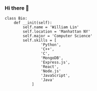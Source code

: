 ### Hi there 👋
```
class Bio:
    def __init(self):
        self.name = 'William Lin'
        self.location = 'Manhattan NY'
        self.major = 'Computer Science'
        self.skills = [
                'Python',
                'C++',
                'C',
                'MongoDB',
                'Express.js',
                'React',
                'Node.js'
                'JavaScript',
                'Java'
            ]
```

<!--
**williamlin6803/williamlin6803** is a ✨ _special_ ✨ repository because its `README.md` (this file) appears on your GitHub profile.
